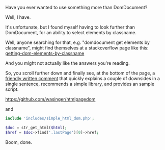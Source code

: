 Have you ever wanted to use something more than DomDocument?

Well, I have.

It's unfortunate, but I found myself having to look further than DomDocument, for an ability to select elements by classname.

Well, anyone searching for that, e.g. "domdocument get elements by classname", might find themselves at a stackoverflow page like this:
[getting-dom-elements-by-classname](https://stackoverflow.com/questions/6366351/getting-dom-elements-by-classname)

And you might not actually like the answers you're reading.

So, you scroll further down and finally see, at the bottom of the page, a [friendly written comment](https://stackoverflow.com/a/38214201) that quickly explains a couple of downsides in a single sentence, recommends a simple library, and provides an sample script.

https://github.com/wasinger/htmlpagedom

and

```php
include 'includes/simple_html_dom.php';

$doc = str_get_html($html);
$href = $doc->find('.lastPage')[0]->href;
```

Boom, done.
